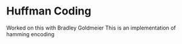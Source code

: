 # Huffman Coding
Worked on this with Bradley Goldmeier
This is an implementation of hamming encoding
